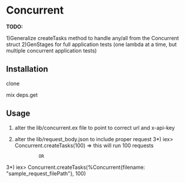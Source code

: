 # Concurrent

**TODO:**

1)Generalize createTasks method to handle any/all from the Concurrent struct
2)GenStages for full application tests (one lambda at a time, but multiple concurrent application tests)

## Installation

clone

mix deps.get

## Usage

1) alter the lib/concurrent.ex file to point to correct url and x-api-key
2) alter the lib/request_body.json to include proper request
3*) iex> Concurrent.createTasks(100)
                => this will run 100 requests
                
                OR
3*) iex> Concurrent.createTasks(%Concurrent{filename: "sample_request_filePath"}, 100)


